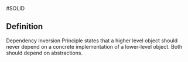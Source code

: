 #SOLID 

## Definition

Dependency Inversion Principle states that a higher level object should never depend on a concrete implementation of a lower-level object. Both should depend on abstractions.




